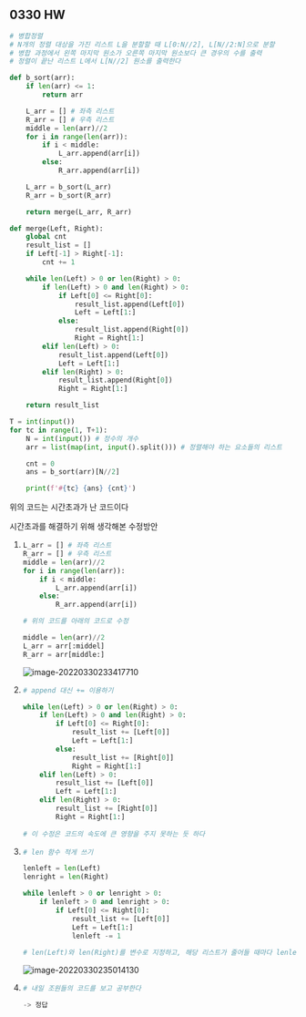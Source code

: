 ## 0330 HW

```python
# 병합정렬
# N개의 정렬 대상을 가진 리스트 L을 분할할 때 L[0:N//2], L[N//2:N]으로 분할
# 병합 과정에서 왼쪽 마지막 원소가 오른쪽 마지막 원소보다 큰 경우의 수를 출력
# 정렬이 끝난 리스트 L에서 L[N//2] 원소를 출력한다

def b_sort(arr):
    if len(arr) <= 1:
        return arr

    L_arr = [] # 좌측 리스트
    R_arr = [] # 우측 리스트
    middle = len(arr)//2
    for i in range(len(arr)):
        if i < middle:
            L_arr.append(arr[i])
        else:
            R_arr.append(arr[i])

    L_arr = b_sort(L_arr)
    R_arr = b_sort(R_arr)

    return merge(L_arr, R_arr)

def merge(Left, Right):
    global cnt
    result_list = []
    if Left[-1] > Right[-1]:
        cnt += 1

    while len(Left) > 0 or len(Right) > 0:
        if len(Left) > 0 and len(Right) > 0:
            if Left[0] <= Right[0]:
                result_list.append(Left[0])
                Left = Left[1:]
            else:
                result_list.append(Right[0])
                Right = Right[1:]
        elif len(Left) > 0:
            result_list.append(Left[0])
            Left = Left[1:]
        elif len(Right) > 0:
            result_list.append(Right[0])
            Right = Right[1:]

    return result_list

T = int(input())
for tc in range(1, T+1):
    N = int(input()) # 정수의 개수
    arr = list(map(int, input().split())) # 정렬해야 하는 요소들의 리스트

    cnt = 0
    ans = b_sort(arr)[N//2]

    print(f'#{tc} {ans} {cnt}')
```

위의 코드는 시간초과가 난 코드이다

시간초과를 해결하기 위해 생각해본 수정방안

1. ```python
   L_arr = [] # 좌측 리스트
   R_arr = [] # 우측 리스트
   middle = len(arr)//2
   for i in range(len(arr)):
       if i < middle:
           L_arr.append(arr[i])
       else:
           R_arr.append(arr[i])
   
   # 위의 코드를 아래의 코드로 수정
   
   middle = len(arr)//2
   L_arr = arr[:middel]
   R_arr = arr[middle:]
   ```

   ![image-20220330233417710](homework.assets/image-20220330233417710.png)

2. ```python
   # append 대신 += 이용하기
   
   while len(Left) > 0 or len(Right) > 0:
       if len(Left) > 0 and len(Right) > 0:
           if Left[0] <= Right[0]:
               result_list += [Left[0]]
               Left = Left[1:]
           else:
               result_list += [Right[0]]
               Right = Right[1:]
       elif len(Left) > 0:
           result_list += [Left[0]]
           Left = Left[1:]
       elif len(Right) > 0:
           result_list += [Right[0]]
           Right = Right[1:]
           
   # 이 수정은 코드의 속도에 큰 영향을 주지 못하는 듯 하다
   ```

3. ```python
   # len 함수 적게 쓰기
   
   lenleft = len(Left)
   lenright = len(Right)
   
   while lenleft > 0 or lenright > 0:
       if lenleft > 0 and lenright > 0:
           if Left[0] <= Right[0]:
               result_list += [Left[0]]
               Left = Left[1:]
               lenleft -= 1
               
   # len(Left)와 len(Right)를 변수로 지정하고, 해당 리스트가 줄어들 때마다 lenleft, lenright의 길이를 1씩 감소기켜 주었다
   ```

   ![image-20220330235014130](homework.assets/image-20220330235014130.png)

4. ```python
   # 내일 조원들의 코드를 보고 공부한다
   
   -> 정답
   ```

   